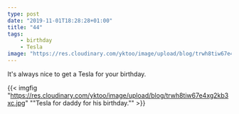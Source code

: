 ```yaml
---
type: post
date: "2019-11-01T18:28:28+01:00"
title: "44"
tags:
    - birthday
    - Tesla
image: "https://res.cloudinary.com/yktoo/image/upload/blog/trwh8tiw67e4xg2kb3xc.jpg"
---
```


It's always nice to get a Tesla for your birthday.

<!--more-->

{{< imgfig "https://res.cloudinary.com/yktoo/image/upload/blog/trwh8tiw67e4xg2kb3xc.jpg" "\"Tesla for daddy for his birthday.\"" >}}
